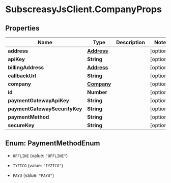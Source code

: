 # SubscreasyJsClient.CompanyProps

## Properties
Name | Type | Description | Notes
------------ | ------------- | ------------- | -------------
**address** | [**Address**](Address.md) |  | [optional] 
**apiKey** | **String** |  | [optional] 
**billingAddress** | [**Address**](Address.md) |  | [optional] 
**callbackUrl** | **String** |  | [optional] 
**company** | [**Company**](Company.md) |  | [optional] 
**id** | **Number** |  | [optional] 
**paymentGatewayApiKey** | **String** |  | [optional] 
**paymentGatewaySecurityKey** | **String** |  | [optional] 
**paymentMethod** | **String** |  | [optional] 
**secureKey** | **String** |  | [optional] 


<a name="PaymentMethodEnum"></a>
## Enum: PaymentMethodEnum


* `OFFLINE` (value: `"OFFLINE"`)

* `IYZICO` (value: `"IYZICO"`)

* `PAYU` (value: `"PAYU"`)




